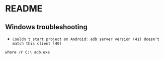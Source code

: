 # README

## Windows troubleshooting

* `Couldn't start project on Android: adb server version (41) doesn't match this client (40)`

```sh
where /r C:\ adb.exe
```
